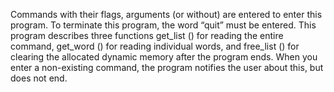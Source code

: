 Commands with their flags, arguments (or without) are entered to enter this program.
To terminate this program, the word “quit” must be entered. 
This program describes three functions get_list () for reading the entire command, get_word () for reading individual words, and free_list () for clearing the allocated dynamic memory after the program ends.
When you enter a non-existing command, the program notifies the user about this, but does not end.
